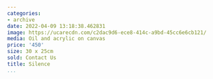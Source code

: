 ```yaml
---
categories:
- archive
date: 2022-04-09 13:18:38.462831
image: https://ucarecdn.com/c2dac9d6-ece8-414c-a9bd-45cc6e6cb121/
media: Oil and acrylic on canvas
price: '450'
size: 30 x 25cm
sold: Contact Us
title: Silence
...
```

